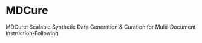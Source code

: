# MDCure
MDCure: Scalable Synthetic Data Generation &amp; Curation for Multi-Document Instruction-Following
